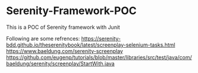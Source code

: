 # Serenity-Framework-POC
This is a POC of Serenity framework with Junit


Following are some refrences:
https://serenity-bdd.github.io/theserenitybook/latest/screenplay-selenium-tasks.html
https://www.baeldung.com/serenity-screenplay
https://github.com/eugenp/tutorials/blob/master/libraries/src/test/java/com/baeldung/serenity/screenplay/StartWith.java
